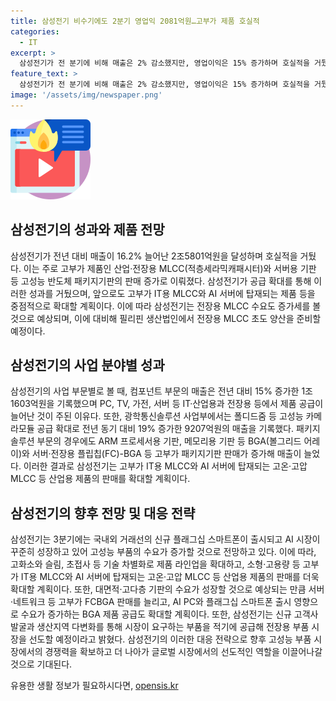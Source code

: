 ```yaml
---
title: 삼성전기 비수기에도 2분기 영업익 2081억원…고부가 제품 호실적
categories:
  - IT
excerpt: >
  삼성전기가 전 분기에 비해 매출은 2% 감소했지만, 영업이익은 15% 증가하며 호실적을 거뒀다. 이는 산업·전장용 MLCC와 서버용 기판 등 고성능 반도체 패키지기판의 판매 증가로 이뤄졌다. 향후에는 3분기에 국내외에서 신규 스마트폰 출시와 AI 시장의 성장으로 고성능 부품 수요가 증가할 것으로 전망되고, 이에 대비해 고부가 IT용 MLCC 및 공장용 제품의 판매를 확대할 계획이다. 또한, 대면적·고다층 기판의 수요 상승을 대비하여 FCBGA 판매를 확대할 방침이다.
feature_text: >
  삼성전기가 전 분기에 비해 매출은 2% 감소했지만, 영업이익은 15% 증가하며 호실적을 거뒀다. 이는 산업·전장용 MLCC와 서버용 기판 등 고성능 반도체 패키지기판의 판매 증가로 이뤄졌다. 향후에는 3분기에 국내외에서 신규 스마트폰 출시와 AI 시장의 성장으로 고성능 부품 수요가 증가할 것으로 전망되고, 이에 대비해 고부가 IT용 MLCC 및 공장용 제품의 판매를 확대할 계획이다. 또한, 대면적·고다층 기판의 수요 상승을 대비하여 FCBGA 판매를 확대할 방침이다.
image: '/assets/img/newspaper.png'
---
```


<p><img src="/assets/img/news.png" alt="rentncar 속보" /></p>

<h2 data-ke-size="size26">삼성전기의 성과와 제품 전망</h2>

<p>삼성전기가 전년 대비 매출이 16.2% 늘어난 2조5801억원을 달성하며 호실적을 거뒀다. 이는 주로 고부가 제품인 산업·전장용 MLCC(적층세라믹캐패시터)와 서버용 기판 등 고성능 반도체 패키지기판의 판매 증가로 이뤄졌다. 삼성전기가 공급 확대를 통해 이러한 성과를 거뒀으며, 앞으로도 고부가 IT용 MLCC와 AI 서버에 탑재되는 제품 등을 중점적으로 확대할 계획이다. 이에 따라 삼성전기는 전장용 MLCC 수요도 증가세를 볼 것으로 예상되며, 이에 대비해 필리핀 생산법인에서 전장용 MLCC 초도 양산을 준비할 예정이다.</p>

<h2 data-ke-size="size26">삼성전기의 사업 분야별 성과</h2>

<p data-ke-size="size16">삼성전기의 사업 부문별로 볼 때, 컴포넌트 부문의 매출은 전년 대비 15% 증가한 1조1603억원을 기록했으며 PC, TV, 가전, 서버 등 IT·산업용과 전장용 등에서 제품 공급이 늘어난 것이 주된 이유다. 또한, 광학통신솔루션 사업부에서는 폴디드줌 등 고성능 카메라모듈 공급 확대로 전년 동기 대비 19% 증가한 9207억원의 매출을 기록했다. 패키지솔루션 부문의 경우에도 ARM 프로세서용 기판, 메모리용 기판 등 BGA(볼그리드 어레이)와 서버·전장용 플립칩(FC)-BGA 등 고부가 패키지기판 판매가 증가해 매출이 늘었다. 이러한 결과로 삼성전기는 고부가 IT용 MLCC와 AI 서버에 탑재되는 고온·고압 MLCC 등 산업용 제품의 판매를 확대할 계획이다.</p>

<h2 data-ke-size="size26">삼성전기의 향후 전망 및 대응 전략</h2>

<p>삼성전기는 3분기에는 국내외 거래선의 신규 플래그십 스마트폰이 출시되고 AI 시장이 꾸준히 성장하고 있어 고성능 부품의 수요가 증가할 것으로 전망하고 있다. 이에 따라, 고화소와 슬림, 초접사 등 기술 차별화로 제품 라인업을 확대하고, 소형·고용량 등 고부가 IT용 MLCC와 AI 서버에 탑재되는 고온·고압 MLCC 등 산업용 제품의 판매를 더욱 확대할 계획이다. 또한, 대면적·고다층 기판의 수요가 성장할 것으로 예상되는 만큼 서버·네트워크 등 고부가 FCBGA 판매를 늘리고, AI PC와 플래그십 스마트폰 출시 영향으로 수요가 증가하는 BGA 제품 공급도 확대할 계획이다. 또한, 삼성전기는 신규 고객사 발굴과 생산지역 다변화를 통해 시장이 요구하는 부품을 적기에 공급해 전장용 부품 시장을 선도할 예정이라고 밝혔다. 삼성전기의 이러한 대응 전략으로 향후 고성능 부품 시장에서의 경쟁력을 확보하고 더 나아가 글로벌 시장에서의 선도적인 역할을 이끌어나갈 것으로 기대된다.</p>
유용한 생활 정보가 필요하시다면, <a href="https://opensis.kr" rel="dofollow">opensis.kr</a>


